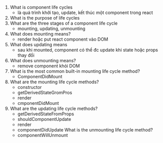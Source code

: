 1. What is component life cycles
	- là quá trình khởi tạo, update, kết thúc một component trong react
2. What is the purpose of life cycles
3. What are the three stages of a component life cycle
	- mounting, updating, unmounting
4. What does mounting means?
	- render hoặc put react component vào DOM 
5. What does updating means
	- sau khi mounted, component có thể đc update khi state hoặc props thay đổi
6. What does unmounting means?
	- remove component khỏi DOM
7. What is the most common built-in mounting life cycle method?
	- ComponentDidMount
8. What are the mounting life cycle methods?
	- constructor
	- getDerivedStateGromPros
	- render
	- cmponentDidMount
9. What are the updating life cycle methods?
	- getDerivedStateFromProps
	- shouldComponentUpdate
	- render
	- componentDidUpdate
What is the unmounting life cycle method?
	- componentWillUnmount